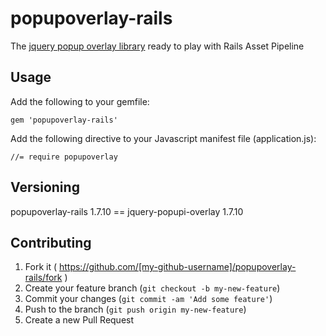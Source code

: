 # popupoverlay-rails

The [jquery popup overlay library](http://dev.vast.com/jquery-popup-overlay/) ready to play with Rails Asset Pipeline

## Usage

Add the following to your gemfile:

```
gem 'popupoverlay-rails'
```

Add the following directive to your Javascript manifest file (application.js):

```
//= require popupoverlay
```

## Versioning
popupoverlay-rails 1.7.10 == jquery-popupi-overlay 1.7.10

## Contributing

1. Fork it ( https://github.com/[my-github-username]/popupoverlay-rails/fork )
2. Create your feature branch (`git checkout -b my-new-feature`)
3. Commit your changes (`git commit -am 'Add some feature'`)
4. Push to the branch (`git push origin my-new-feature`)
5. Create a new Pull Request
